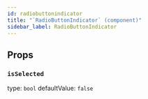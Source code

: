 ```yaml
---
id: radiobuttonindicator
title: "`RadioButtonIndicator` (component)"
sidebar_label: RadioButtonIndicator
---
```



Props
-----

### `isSelected`

type: `bool`
defaultValue: `false`

